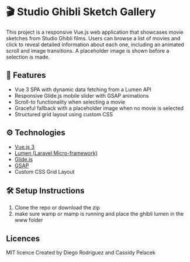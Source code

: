 # 🎬 Studio Ghibli Sketch Gallery

This project is a responsive Vue.js web application that showcases movie sketches from Studio Ghibli films. Users can browse a list of movies and click to reveal detailed information about each one, including an animated scroll and image transitions. A placeholder image is shown before a selection is made.

## 🚀 Features

- Vue 3 SPA with dynamic data fetching from a Lumen API
- Responsive Glide.js mobile slider with GSAP animations
- Scroll-to functionality when selecting a movie
- Graceful fallback with a placeholder image when no movie is selected
- Structured grid layout using custom CSS

## ⚙️ Technologies

- [Vue.js 3](https://vuejs.org/)
- [Lumen (Laravel Micro-framework)](https://lumen.laravel.com/)
- [Glide.js](https://glidejs.com/)
- [GSAP](https://greensock.com/gsap/)
- Custom CSS Grid Layout

## 🛠️ Setup Instructions

1. Clone the repo or download the zip
2. make sure wamp or mamp is running and place the ghibli lumen in the www folder

## Licences 
MIT licence
Created by Diego Rodriguez and Cassidy Pelacek

